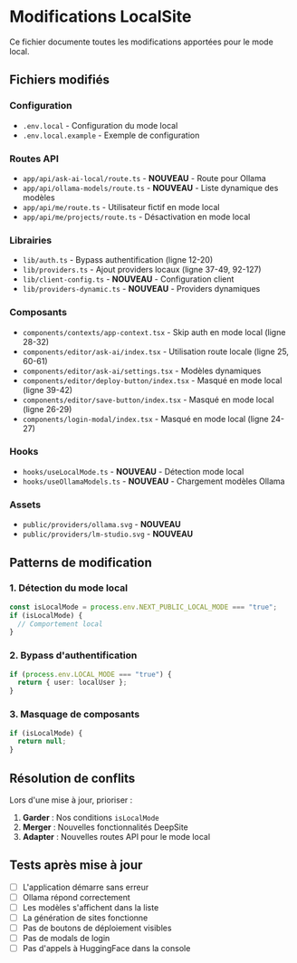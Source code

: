 # Modifications LocalSite

Ce fichier documente toutes les modifications apportées pour le mode local.

## Fichiers modifiés

### Configuration
- `.env.local` - Configuration du mode local
- `.env.local.example` - Exemple de configuration

### Routes API
- `app/api/ask-ai-local/route.ts` - **NOUVEAU** - Route pour Ollama
- `app/api/ollama-models/route.ts` - **NOUVEAU** - Liste dynamique des modèles
- `app/api/me/route.ts` - Utilisateur fictif en mode local
- `app/api/me/projects/route.ts` - Désactivation en mode local

### Librairies
- `lib/auth.ts` - Bypass authentification (ligne 12-20)
- `lib/providers.ts` - Ajout providers locaux (ligne 37-49, 92-127)
- `lib/client-config.ts` - **NOUVEAU** - Configuration client
- `lib/providers-dynamic.ts` - **NOUVEAU** - Providers dynamiques

### Composants
- `components/contexts/app-context.tsx` - Skip auth en mode local (ligne 28-32)
- `components/editor/ask-ai/index.tsx` - Utilisation route locale (ligne 25, 60-61)
- `components/editor/ask-ai/settings.tsx` - Modèles dynamiques
- `components/editor/deploy-button/index.tsx` - Masqué en mode local (ligne 39-42)
- `components/editor/save-button/index.tsx` - Masqué en mode local (ligne 26-29)
- `components/login-modal/index.tsx` - Masqué en mode local (ligne 24-27)

### Hooks
- `hooks/useLocalMode.ts` - **NOUVEAU** - Détection mode local
- `hooks/useOllamaModels.ts` - **NOUVEAU** - Chargement modèles Ollama

### Assets
- `public/providers/ollama.svg` - **NOUVEAU**
- `public/providers/lm-studio.svg` - **NOUVEAU**

## Patterns de modification

### 1. Détection du mode local
```typescript
const isLocalMode = process.env.NEXT_PUBLIC_LOCAL_MODE === "true";
if (isLocalMode) {
  // Comportement local
}
```

### 2. Bypass d'authentification
```typescript
if (process.env.LOCAL_MODE === "true") {
  return { user: localUser };
}
```

### 3. Masquage de composants
```typescript
if (isLocalMode) {
  return null;
}
```

## Résolution de conflits

Lors d'une mise à jour, prioriser :
1. **Garder** : Nos conditions `isLocalMode`
2. **Merger** : Nouvelles fonctionnalités DeepSite
3. **Adapter** : Nouvelles routes API pour le mode local

## Tests après mise à jour

- [ ] L'application démarre sans erreur
- [ ] Ollama répond correctement
- [ ] Les modèles s'affichent dans la liste
- [ ] La génération de sites fonctionne
- [ ] Pas de boutons de déploiement visibles
- [ ] Pas de modals de login
- [ ] Pas d'appels à HuggingFace dans la console